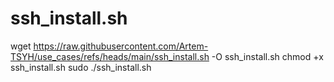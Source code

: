 # ssh_install.sh

wget https://raw.githubusercontent.com/Artem-TSYH/use_cases/refs/heads/main/ssh_install.sh -O ssh_install.sh
chmod +x ssh_install.sh
sudo ./ssh_install.sh


#
